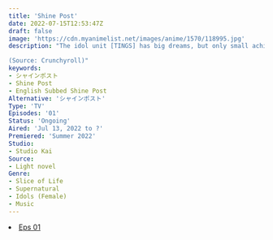 ```yaml
---
title: 'Shine Post'
date: 2022-07-15T12:53:47Z
draft: false
image: 'https://cdn.myanimelist.net/images/anime/1570/118995.jpg'
description: "The idol unit [TINGS] has big dreams, but only small achievements, and is not very popular. The best manager in the world was supposed to be their savior, but... [I'm not interested in being your manager.] The man who shows up is Naose Hinaki, a man with no motivation. However, he has a special power...? This is a story of you and the girls shining brightly to become [absolute idols.] The best idol entertainment begins here!

(Source: Crunchyroll)"
keywords:
- シャインポスト
- Shine Post
- English Subbed Shine Post
Alternative: 'シャインポスト'
Type: 'TV'
Episodes: '01'
Status: 'Ongoing'
Aired: 'Jul 13, 2022 to ?'
Premiered: 'Summer 2022'
Studio:
- Studio Kai
Source:
- Light novel
Genre:
- Slice of Life
- Supernatural
- Idols (Female)
- Music
---
```


<div class="bc-1 d-g p-5">
<li class="d-g gg-5 gtc-e">
  <a id="allvideo" href="#" data-video="//embed.hugonime.repl.co/videogd.php?id=G3CdpEsj-gMCV_tESwVhV-7aPUDDnvsX" rel=nofollow">Eps 01</a>
</li>
</div>